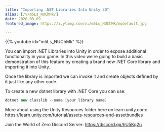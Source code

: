 ```yaml
---
title: "Importing .NET Libraries Into Unity 3D"
alias: [/v/m5Ls_NUChMk/]
date: 2020-03-09
featured_image: https://i.ytimg.com/vi/m5Ls_NUChMk/mqdefault.jpg

---
```


{{% youtube id="m5Ls_NUChMk" %}}

You can import .NET Libraries into Unity in order to expose additional functionality in your game. In this video we're going to build a basic demonstration of this feature by creating a brand new .NET Core library and importing it into Unity.

Once the library is imported we can invoke it and create objects defined by it just like any other code.

To create a new dotnet library with .NET Core you can use:

```csharp
dotnet new classlib --name [your library name]
```

More about using the Unity Resources folder here on learn.unity.com: https://learn.unity.com/tutorial/assets-resources-and-assetbundles

Join the World of Zero Discord Server: https://discord.gg/hU5Kq2u